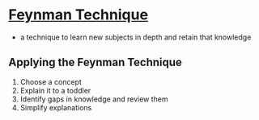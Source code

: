 # [Feynman Technique](https://fs.blog/2012/04/learn-anything-faster-with-the-feynman-technique/)

- a technique to learn new subjects in depth and retain that knowledge

## Applying the Feynman Technique
1. Choose a concept
2. Explain it to a toddler
3. Identify gaps in knowledge and review them
4. Simplify explanations
